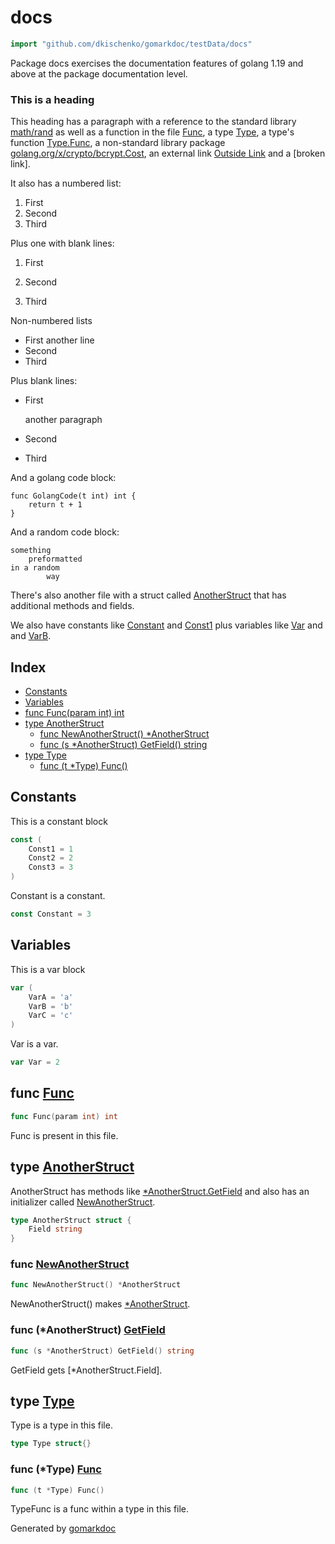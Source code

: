 <!-- Code generated by gomarkdoc. DO NOT EDIT -->

# docs

```go
import "github.com/dkischenko/gomarkdoc/testData/docs"
```

Package docs exercises the documentation features of golang 1.19 and above at the package documentation level.

### This is a heading

This heading has a paragraph with a reference to the standard library [math/rand](<https://pkg.go.dev/math/rand/>) as well as a function in the file [Func](<#Func>), a type [Type](<#Type>), a type's function [Type.Func](<#Type.Func>), a non\-standard library package [golang.org/x/crypto/bcrypt.Cost](<https://pkg.go.dev/golang.org/x/crypto/bcrypt/#Cost>), an external link [Outside Link](<https://golang.org/doc/articles/json_and_go.html>) and a \[broken link\].

It also has a numbered list:

1. First
2. Second
3. Third

Plus one with blank lines:

1. First

2. Second

3. Third

Non\-numbered lists

- First another line
- Second
- Third

Plus blank lines:

- First
  
  another paragraph

- Second

- Third

And a golang code block:

```
func GolangCode(t int) int {
	return t + 1
}
```

And a random code block:

```
something
	preformatted
in a random
		way
```

There's also another file with a struct called [AnotherStruct](<#AnotherStruct>) that has additional methods and fields.

We also have constants like [Constant](<#Constant>) and [Const1](<#Const1>) plus variables like [Var](<#Var>) and and [VarB](<#VarA>).

## Index

- [Constants](<#constants>)
- [Variables](<#variables>)
- [func Func(param int) int](<#Func>)
- [type AnotherStruct](<#AnotherStruct>)
  - [func NewAnotherStruct() *AnotherStruct](<#NewAnotherStruct>)
  - [func (s *AnotherStruct) GetField() string](<#AnotherStruct.GetField>)
- [type Type](<#Type>)
  - [func (t *Type) Func()](<#Type.Func>)


## Constants

<a name="Const1"></a>This is a constant block

```go
const (
    Const1 = 1
    Const2 = 2
    Const3 = 3
)
```

<a name="Constant"></a>Constant is a constant.

```go
const Constant = 3
```

## Variables

<a name="VarA"></a>This is a var block

```go
var (
    VarA = 'a'
    VarB = 'b'
    VarC = 'c'
)
```

<a name="Var"></a>Var is a var.

```go
var Var = 2
```

<a name="Func"></a>
## func [Func](<https://github.com/dkischenko/gomarkdoc/blob/master/testData/docs/docs.go#L64>)

```go
func Func(param int) int
```

Func is present in this file.

<a name="AnotherStruct"></a>
## type [AnotherStruct](<https://github.com/dkischenko/gomarkdoc/blob/master/testData/docs/anotherFile.go#L5-L7>)

AnotherStruct has methods like [\*AnotherStruct.GetField](<#AnotherStruct.GetField>) and also has an initializer called [NewAnotherStruct](<#NewAnotherStruct>).

```go
type AnotherStruct struct {
    Field string
}
```

<a name="NewAnotherStruct"></a>
### func [NewAnotherStruct](<https://github.com/dkischenko/gomarkdoc/blob/master/testData/docs/anotherFile.go#L10>)

```go
func NewAnotherStruct() *AnotherStruct
```

NewAnotherStruct\(\) makes [\*AnotherStruct](<#AnotherStruct>).

<a name="AnotherStruct.GetField"></a>
### func \(\*AnotherStruct\) [GetField](<https://github.com/dkischenko/gomarkdoc/blob/master/testData/docs/anotherFile.go#L17>)

```go
func (s *AnotherStruct) GetField() string
```

GetField gets \[\*AnotherStruct.Field\].

<a name="Type"></a>
## type [Type](<https://github.com/dkischenko/gomarkdoc/blob/master/testData/docs/docs.go#L69>)

Type is a type in this file.

```go
type Type struct{}
```

<a name="Type.Func"></a>
### func \(\*Type\) [Func](<https://github.com/dkischenko/gomarkdoc/blob/master/testData/docs/docs.go#L72>)

```go
func (t *Type) Func()
```

TypeFunc is a func within a type in this file.

Generated by [gomarkdoc](<https://github.com/dkischenko/gomarkdoc>)
